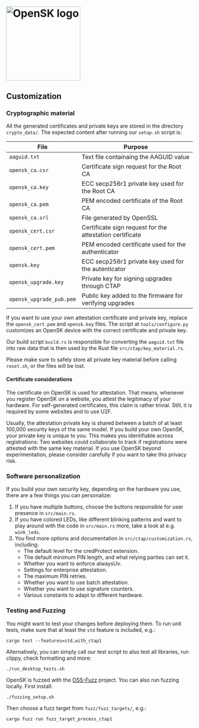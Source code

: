 # <img alt="OpenSK logo" src="img/OpenSK.svg" width="200px">

## Customization

### Cryptographic material

All the generated certificates and private keys are stored in the directory
`crypto_data/`. The expected content after running our `setup.sh` script is:

File                     | Purpose
------------------------ | --------------------------------------------------------
`aaguid.txt`             | Text file containaing the AAGUID value
`opensk_ca.csr`          | Certificate sign request for the Root CA
`opensk_ca.key`          | ECC secp256r1 private key used for the Root CA
`opensk_ca.pem`          | PEM encoded certificate of the Root CA
`opensk_ca.srl`          | File generated by OpenSSL
`opensk_cert.csr`        | Certificate sign request for the attestation certificate
`opensk_cert.pem`        | PEM encoded certificate used for the authenticator
`opensk.key`             | ECC secp256r1 private key used for the autenticator
`opensk_upgrade.key`     | Private key for signing upgrades through CTAP
`opensk_upgrade_pub.pem` | Public key added to the firmware for verifying upgrades

If you want to use your own attestation certificate and private key,
replace the `opensk_cert.pem` and `opensk.key` files. The script at
`tools/configure.py` customizes an OpenSK device with the correct certificate
and private key.

Our build script `build.rs` is responsible for converting the `aaguid.txt` file
into raw data that is then used by the Rust file `src/ctap/key_material.rs`.

Please make sure to safely store all private key material before calling
`reset.sh`, or the files will be lost.

#### Certificate considerations

The certificate on OpenSK is used for attestation. That means, whenever you
register OpenSK on a website, you attest the legitimacy of your hardware. For
self-generated certificates, this claim is rather trivial. Still, it is required
by some websites and to use U2F.

Usually, the attestation private key is shared between a batch of at least
100,000 security keys of the same model. If you build your own OpenSK, your
private key is unique to you. This makes you identifiable across registrations:
Two websites could collaborate to track if registrations were attested with the
same key material. If you use OpenSK beyond experimentation, please consider
carefully if you want to take this privacy risk.

### Software personalization

If you build your own security key, depending on the hardware you use, there are
a few things you can personalize:

1.  If you have multiple buttons, choose the buttons responsible for user
    presence in `src/main.rs`.
1.  If you have colored LEDs, like different blinking patterns and want to play
    around with the code in `src/main.rs` more, take a look at e.g. `wink_leds`.
1.  You find more options and documentation in `src/ctap/customization.rs`,
    including:
    *   The default level for the credProtect extension.
    *   The default minimum PIN length, and what relying parties can set it.
    *   Whether you want to enforce alwaysUv.
    *   Settings for enterprise attestation.
    *   The maximum PIN retries.
    *   Whether you want to use batch attestation.
    *   Whether you want to use signature counters.
    *   Various constants to adapt to different hardware.

### Testing and Fuzzing

You might want to test your changes before deploying them. To run unit tests,
make sure that at least the `std` feature is included, e.g.:

```shell
cargo test --features=std,with_ctap1
```

Alternatively, you can simply call our test script to also test all libraries,
run clippy, check formatting and more:

```shell
./run_desktop_tests.sh
```

OpenSK is fuzzed with the [OSS-Fuzz](https://github.com/google/oss-fuzz)
project. You can also run fuzzing locally. First install:

```shell
./fuzzing_setup.sh
```

Then choose a fuzz target from `fuzz/fuzz_targets/`, e.g.:

```shell
cargo fuzz run fuzz_target_process_ctap1
```
